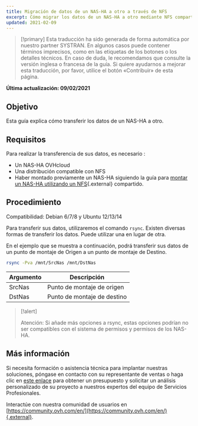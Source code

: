 ```yaml
---
title: Migración de datos de un NAS-HA a otro a través de NFS
excerpt: Cómo migrar los datos de un NAS-HA a otro mediante NFS compartido.
updated: 2021-02-09
---
```


> [!primary]
> Esta traducción ha sido generada de forma automática por nuestro partner SYSTRAN. En algunos casos puede contener términos imprecisos, como en las etiquetas de los botones o los detalles técnicos. En caso de duda, le recomendamos que consulte la versión inglesa o francesa de la guía. Si quiere ayudarnos a mejorar esta traducción, por favor, utilice el botón «Contribuir» de esta página.
> 

**Última actualización: 09/02/2021**

## Objetivo

Esta guía explica cómo transferir los datos de un NAS-HA a otro. 

## Requisitos

Para realizar la transferencia de sus datos, es necesario :

- Un NAS-HA OVHcloud
- Una distribución compatible con NFS
- Haber montado previamente un NAS-HA siguiendo la guía para [montar un NAS-HA utilizando un NFS](/pages/storage_and_backup/file_storage/ha_nas/nas_nfs){.external} compartido.

## Procedimiento

Compatibilidad: Debian 6/7/8 y Ubuntu 12/13/14

Para transferir sus datos, utilizaremos el comando `rsync`. Existen diversas formas de transferir los datos. Puede utilizar una en lugar de otra.

En el ejemplo que se muestra a continuación, podrá transferir sus datos de un punto de montaje de Origen a un punto de montaje de Destino.

```sh
rsync -Pva /mnt/SrcNas /mnt/DstNas
```

|Argumento|Descripción|
|---|---|
|SrcNas|Punto de montaje de origen|
|DstNas|Punto de montaje de destino|

> [!alert]
>
> Atención: Si añade más opciones a rsync, estas opciones podrían no ser compatibles con el sistema de permisos y permisos de los NAS-HA.
>

## Más información

Si necesita formación o asistencia técnica para implantar nuestras soluciones, póngase en contacto con su representante de ventas o haga clic en [este enlace](https://www.ovhcloud.com/es-es/professional-services/) para obtener un presupuesto y solicitar un análisis personalizado de su proyecto a nuestros expertos del equipo de Servicios Profesionales.

Interactúe con nuestra comunidad de usuarios en [https://community.ovh.com/en/](https://community.ovh.com/en/){.external}.